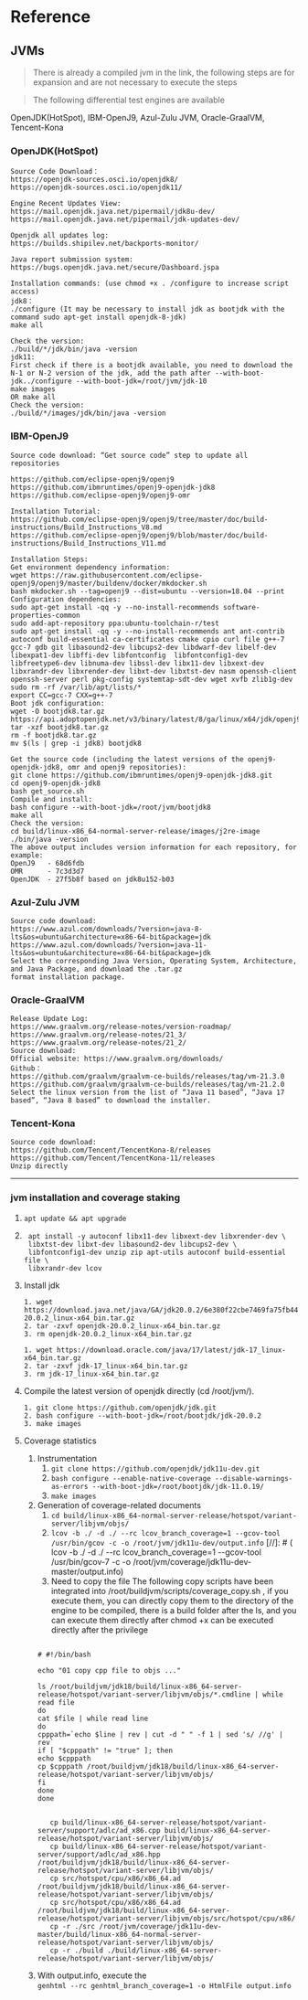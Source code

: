 # Reference

## JVMs 
> There is already a compiled jvm in the link, the following steps are for expansion and are not necessary to execute the steps

> The following differential test engines are available

OpenJDK(HotSpot), IBM-OpenJ9, Azul-Zulu JVM, Oracle-GraalVM, Tencent-Kona

### OpenJDK(HotSpot)

```
Source Code Download：
https://openjdk-sources.osci.io/openjdk8/
https://openjdk-sources.osci.io/openjdk11/

Engine Recent Updates View:
https://mail.openjdk.java.net/pipermail/jdk8u-dev/
https://mail.openjdk.java.net/pipermail/jdk-updates-dev/

Openjdk all updates log:
https://builds.shipilev.net/backports-monitor/

Java report submission system:
https://bugs.openjdk.java.net/secure/Dashboard.jspa

Installation commands: (use chmod +x . /configure to increase script access)
jdk8：
./configure (It may be necessary to install jdk as bootjdk with the command sudo apt-get install openjdk-8-jdk)
make all
 
Check the version:
./build/*/jdk/bin/java -version
jdk11:
First check if there is a bootjdk available, you need to download the N-1 or N-2 version of the jdk, add the path after --with-boot-jdk../configure --with-boot-jdk=/root/jvm/jdk-10
make images
OR make all
Check the version:
./build/*/images/jdk/bin/java -version

```

### IBM-OpenJ9

```
Source code download: “Get source code” step to update all repositories

https://github.com/eclipse-openj9/openj9
https://github.com/ibmruntimes/openj9-openjdk-jdk8
https://github.com/eclipse-openj9/openj9-omr

Installation Tutorial:
https://github.com/eclipse-openj9/openj9/tree/master/doc/build-instructions/Build_Instructions_V8.md
https://github.com/eclipse-openj9/openj9/blob/master/doc/build-instructions/Build_Instructions_V11.md

Installation Steps:
Get environment dependency information:
wget https://raw.githubusercontent.com/eclipse-openj9/openj9/master/buildenv/docker/mkdocker.sh
bash mkdocker.sh --tag=openj9 --dist=ubuntu --version=18.04 --print
Configuration dependencies:
sudo apt-get install -qq -y --no-install-recommends software-properties-common
sudo add-apt-repository ppa:ubuntu-toolchain-r/test
sudo apt-get install -qq -y --no-install-recommends ant ant-contrib autoconf build-essential ca-certificates cmake cpio curl file g++-7 gcc-7 gdb git libasound2-dev libcups2-dev libdwarf-dev libelf-dev libexpat1-dev libffi-dev libfontconfig  libfontconfig1-dev libfreetype6-dev libnuma-dev libssl-dev libx11-dev libxext-dev libxrandr-dev libxrender-dev libxt-dev libxtst-dev nasm openssh-client openssh-server perl pkg-config systemtap-sdt-dev wget xvfb zlib1g-dev
sudo rm -rf /var/lib/apt/lists/*
export CC=gcc-7 CXX=g++-7
Boot jdk configuration:
wget -O bootjdk8.tar.gz https://api.adoptopenjdk.net/v3/binary/latest/8/ga/linux/x64/jdk/openj9/normal/adoptopenjdk
tar -xzf bootjdk8.tar.gz
rm -f bootjdk8.tar.gz
mv $(ls | grep -i jdk8) bootjdk8

Get the source code (including the latest versions of the openj9-openjdk-jdk8, omr and openj9 repositories):
git clone https://github.com/ibmruntimes/openj9-openjdk-jdk8.git
cd openj9-openjdk-jdk8
bash get_source.sh
Compile and install:
bash configure --with-boot-jdk=/root/jvm/bootjdk8
make all
Check the version:
cd build/linux-x86_64-normal-server-release/images/j2re-image
./bin/java -version
The above output includes version information for each repository, for example:
OpenJ9   - 68d6fdb
OMR      - 7c3d3d7
OpenJDK  - 27f5b8f based on jdk8u152-b03
```

### Azul-Zulu JVM

```
Source code download:
https://www.azul.com/downloads/?version=java-8-lts&os=ubuntu&architecture=x86-64-bit&package=jdk
https://www.azul.com/downloads/?version=java-11-lts&os=ubuntu&architecture=x86-64-bit&package=jdk
Select the corresponding Java Version, Operating System, Architecture, and Java Package, and download the .tar.gz
format installation package.

```

### Oracle-GraalVM

```
Release Update Log:
https://www.graalvm.org/release-notes/version-roadmap/
https://www.graalvm.org/release-notes/21_3/
https://www.graalvm.org/release-notes/21_2/
Source download:
Official website: https://www.graalvm.org/downloads/
Github：
https://github.com/graalvm/graalvm-ce-builds/releases/tag/vm-21.3.0
https://github.com/graalvm/graalvm-ce-builds/releases/tag/vm-21.2.0
Select the linux version from the list of “Java 11 based”, “Java 17 based”, “Java 8 based” to download the installer.
```

### Tencent-Kona

```
Source code download:
https://github.com/Tencent/TencentKona-8/releases
https://github.com/Tencent/TencentKona-11/releases
Unzip directly
```


---------------

### jvm installation and coverage staking

1. `apt update && apt upgrade`
2. ```shell
    apt install -y autoconf libx11-dev libxext-dev libxrender-dev \
    libxtst-dev libxt-dev libasound2-dev libcups2-dev \
    libfontconfig1-dev unzip zip apt-utils autoconf build-essential file \
    libxrandr-dev lcov

3. Install jdk

    ```
    1. wget https://download.java.net/java/GA/jdk20.0.2/6e380f22cbe7469fa75fb448bd903d8e/9/GPL/openjdk-20.0.2_linux-x64_bin.tar.gz
    2. tar -zxvf openjdk-20.0.2_linux-x64_bin.tar.gz
    3. rm openjdk-20.0.2_linux-x64_bin.tar.gz  
    ```

    ```
    1. wget https://download.oracle.com/java/17/latest/jdk-17_linux-x64_bin.tar.gz
    2. tar -zxvf jdk-17_linux-x64_bin.tar.gz  
    3. rm jdk-17_linux-x64_bin.tar.gz
    ```

4. Compile the latest version of openjdk directly (cd /root/jvm/).
    ```
    1. git clone https://github.com/openjdk/jdk.git
    2. bash configure --with-boot-jdk=/root/bootjdk/jdk-20.0.2
    3. make images
    ```

5. Coverage statistics
    1. Instrumentation
        1. `git clone https://github.com/openjdk/jdk11u-dev.git`
        2. `bash configure --enable-native-coverage --disable-warnings-as-errors --with-boot-jdk=/root/bootjdk/jdk-11.0.19/`
        3. `make images`
    2. Generation of coverage-related documents
        1. `cd build/linux-x86_64-normal-server-release/hotspot/variant-server/libjvm/objs/`
        2. `lcov -b ./ -d ./ --rc lcov_branch_coverage=1 --gcov-tool /usr/bin/gcov -c -o /root/jvm/jdk11u-dev/output.info`
           [//]: # (        lcov -b ./ -d ./ --rc lcov_branch_coverage=1 --gcov-tool /usr/bin/gcov-7 -c -o /root/jvm/coverage/jdk11u-dev-master/output.info)
        3. Need to copy the file
           The following copy scripts have been integrated into /root/buildjvm/scripts/coverage_copy.sh , if you execute them, you can directly copy them to the directory of the engine to be compiled, there is a build folder after the ls, and you can execute them directly after chmod
           +x can be executed directly after the privilege
       ```shell
           
       # #!/bin/bash
           
       echo "01 copy cpp file to objs ..."
           
       ls /root/buildjvm/jdk18/build/linux-x86_64-server-release/hotspot/variant-server/libjvm/objs/*.cmdline | while read file
       do
       cat $file | while read line
       do
       cpppath=`echo $line | rev | cut -d " " -f 1 | sed 's/ //g' | rev`
       if [ "$cpppath" != "true" ]; then
       echo $cpppath
       cp $cpppath /root/buildjvm/jdk18/build/linux-x86_64-server-release/hotspot/variant-server/libjvm/objs/
       fi
       done
       done
           
       ```   
       ```
          cp build/linux-x86_64-server-release/hotspot/variant-server/support/adlc/ad_x86.cpp build/linux-x86_64-server-release/hotspot/variant-server/libjvm/objs/
          cp build/linux-x86_64-server-release/hotspot/variant-server/support/adlc/ad_x86.hpp /root/buildjvm/jdk18/build/linux-x86_64-server-release/hotspot/variant-server/libjvm/objs/
          cp src/hotspot/cpu/x86/x86_64.ad /root/buildjvm/jdk18/build/linux-x86_64-server-release/hotspot/variant-server/libjvm/objs/
          cp src/hotspot/cpu/x86/x86_64.ad /root/buildjvm/jdk18/build/linux-x86_64-server-release/hotspot/variant-server/libjvm/objs/src/hotspot/cpu/x86/
          cp -r ./src /root/jvm/coverage/jdk11u-dev-master/build/linux-x86_64-normal-server-release/hotspot/variant-server/libjvm/objs/
          cp -r ./build ./build/linux-x86_64-server-release/hotspot/variant-server/libjvm/objs/
       ```
    4. With output.info, execute the  
       `genhtml --rc genhtml_branch_coverage=1 -o HtmlFile output.info`
